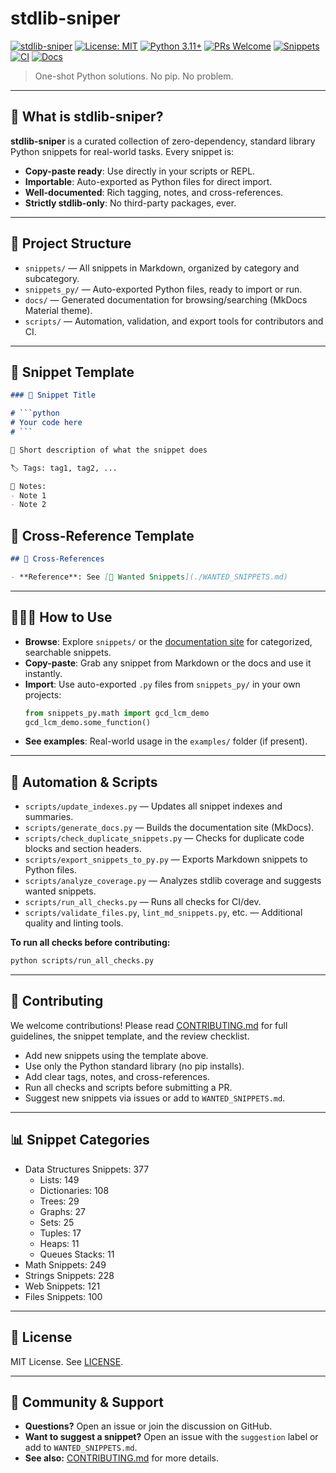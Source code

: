 # stdlib-sniper

[![stdlib-sniper](https://img.shields.io/badge/stdlib--sniper-blue)](https://github.com/heyshinde/stdlib-sniper)
[![License: MIT](https://img.shields.io/badge/License-MIT-yellow.svg)](https://opensource.org/licenses/MIT)
[![Python 3.11+](https://img.shields.io/badge/python-3.11+-blue.svg)](https://www.python.org/downloads/)
[![PRs Welcome](https://img.shields.io/badge/PRs-welcome-brightgreen.svg)](http://makeapullrequest.com)
[![Snippets](https://img.shields.io/badge/snippets-3+-orange.svg)](https://github.com/heyshinde/stdlib-sniper/tree/main/snippets)
[![CI](https://github.com/heyshinde/stdlib-sniper/actions/workflows/ci.yml/badge.svg)](https://github.com/heyshinde/stdlib-sniper/actions/workflows/ci.yml)
[![Docs](https://github.com/heyshinde/stdlib-sniper/actions/workflows/deploy-docs.yml/badge.svg)](https://github.com/heyshinde/stdlib-sniper/actions/workflows/deploy-docs.yml)

> One-shot Python solutions. No pip. No problem.

---

## 🚀 What is stdlib-sniper?

**stdlib-sniper** is a curated collection of zero-dependency, standard library Python snippets for real-world tasks. Every snippet is:
- **Copy-paste ready**: Use directly in your scripts or REPL.
- **Importable**: Auto-exported as Python files for direct import.
- **Well-documented**: Rich tagging, notes, and cross-references.
- **Strictly stdlib-only**: No third-party packages, ever.

---

## 📁 Project Structure

- `snippets/` — All snippets in Markdown, organized by category and subcategory.
- `snippets_py/` — Auto-exported Python files, ready to import or run.
- `docs/` — Generated documentation for browsing/searching (MkDocs Material theme).
- `scripts/` — Automation, validation, and export tools for contributors and CI.

---

## 🧩 Snippet Template

```markdown
### 🧩 Snippet Title

# ```python
# Your code here
# ```

📂 Short description of what the snippet does

🏷️ Tags: tag1, tag2, ...

📝 Notes:
- Note 1
- Note 2
```

## 🔗 Cross-Reference Template

```markdown
## 🔗 Cross-References

- **Reference**: See [📂 Wanted Snippets](./WANTED_SNIPPETS.md)
```

---

## 👨🏻‍💻 How to Use

- **Browse**: Explore `snippets/` or the [documentation site](https://heyshinde.github.io/stdlib-sniper) for categorized, searchable snippets.
- **Copy-paste**: Grab any snippet from Markdown or the docs and use it instantly.
- **Import**: Use auto-exported `.py` files from `snippets_py/` in your own projects:
  ```python
  from snippets_py.math import gcd_lcm_demo
  gcd_lcm_demo.some_function()
  ```
- **See examples**: Real-world usage in the `examples/` folder (if present).

---

## 🤖 Automation & Scripts

- `scripts/update_indexes.py` — Updates all snippet indexes and summaries.
- `scripts/generate_docs.py` — Builds the documentation site (MkDocs).
- `scripts/check_duplicate_snippets.py` — Checks for duplicate code blocks and section headers.
- `scripts/export_snippets_to_py.py` — Exports Markdown snippets to Python files.
- `scripts/analyze_coverage.py` — Analyzes stdlib coverage and suggests wanted snippets.
- `scripts/run_all_checks.py` — Runs all checks for CI/dev.
- `scripts/validate_files.py`, `lint_md_snippets.py`, etc. — Additional quality and linting tools.

**To run all checks before contributing:**
```sh
python scripts/run_all_checks.py
```

---

## 📝 Contributing

We welcome contributions! Please read [CONTRIBUTING.md](./CONTRIBUTING.md) for full guidelines, the snippet template, and the review checklist.

- Add new snippets using the template above.
- Use only the Python standard library (no pip installs).
- Add clear tags, notes, and cross-references.
- Run all checks and scripts before submitting a PR.
- Suggest new snippets via issues or add to `WANTED_SNIPPETS.md`.

---

## 📊 Snippet Categories

<!-- SNIPPET_CATEGORIES_START -->


- Data Structures Snippets: 377
    - Lists: 149
    - Dictionaries: 108
    - Trees: 29
    - Graphs: 27
    - Sets: 25
    - Tuples: 17
    - Heaps: 11
    - Queues Stacks: 11
- Math Snippets: 249
- Strings Snippets: 228
- Web Snippets: 121
- Files Snippets: 100

<!-- SNIPPET_CATEGORIES_END -->

---

## 📄 License

MIT License. See [LICENSE](LICENSE).

---

## 🤝 Community & Support

- **Questions?** Open an issue or join the discussion on GitHub.
- **Want to suggest a snippet?** Open an issue with the `suggestion` label or add to `WANTED_SNIPPETS.md`.
- **See also:** [CONTRIBUTING.md](./CONTRIBUTING.md) for more details.
